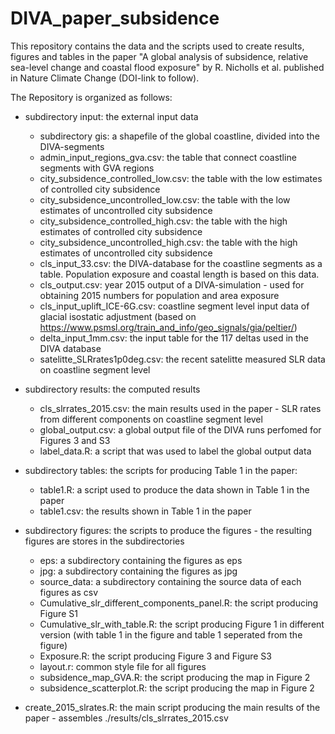 # DIVA_paper_subsidence

This repository contains the data and the scripts used to create results, figures and tables in the paper "A global analysis of subsidence, relative sea-level change and coastal flood exposure" by R. Nicholls et al. published in Nature Climate Change (DOI-link to follow).

The Repository is organized as follows:

- subdirectory input: the external input data
  * subdirectory gis: a shapefile of the global coastline, divided into the DIVA-segments
  * admin_input_regions_gva.csv: the table that connect coastline segments with GVA regions
  * city_subsidence_controlled_low.csv: the table with the low estimates of controlled city subsidence
  * city_subsidence_uncontrolled_low.csv: the table with the low estimates of uncontrolled city subsidence   
  * city_subsidence_controlled_high.csv: the table with the high estimates of controlled city subsidence
  * city_subsidence_uncontrolled_high.csv: the table with the high estimates of uncontrolled city subsidence
  * cls_input_33.csv: the DIVA-database for the coastline segments as a table. Population exposure and coastal length is based on this data.
  * cls_output.csv: year 2015 output of a DIVA-simulation - used for obtaining 2015 numbers for population and area exposure 
  * cls_input_uplift_ICE-6G.csv: coastline segment level input data of glacial isostatic adjustment (based on https://www.psmsl.org/train_and_info/geo_signals/gia/peltier/)
  * delta_input_1mm.csv: the input table for the 117 deltas used in the DIVA database
  * satelitte_SLRrates1p0deg.csv: the recent satelitte measured SLR data on coastline segment level 
  
- subdirectory results: the computed results
  * cls_slrrates_2015.csv: the main results used in the paper - SLR rates from different components on coastline segment level  
  * global_output.csv: a global output file of the DIVA runs perfomed for Figures 3 and S3
  * label_data.R: a script that was used to label the global output data
  
- subdirectory tables: the scripts for producing Table 1 in the paper: 
  * table1.R: a script used to produce the data shown in Table 1 in the paper
  * table1.csv: the results shown in Table 1 in the paper
  
- subdirectory figures: the scripts to produce the figures - the resulting figures are stores in the subdirectories
  * eps: a subdirectory containing the figures as eps
  * jpg: a subdirectory containing the figures as jpg
  * source_data: a subdirectory containing the source data of each figures as csv
  * Cumulative_slr_different_components_panel.R: the script producing Figure S1
  * Cumulative_slr_with_table.R: the script producing Figure 1 in different version (with table 1 in the figure and table 1 seperated from the figure)  
  * Exposure.R: the script producing Figure 3 and Figure S3
  * layout.r: common style file for all figures
  * subsidence_map_GVA.R: the script producing the map in Figure 2
  * subsidence_scatterplot.R: the script producing the map in Figure 2

- create_2015_slrates.R: the main script producing the main results of the paper - assembles ./results/cls_slrrates_2015.csv
